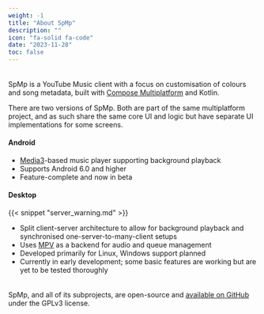 ```yaml
---
weight: -1
title: "About SpMp"
description: ""
icon: "fa-solid fa-code"
date: "2023-11-28"
toc: false
---
```


######

SpMp is a YouTube Music client with a focus on customisation of colours and song metadata, built with [Compose Multiplatform](https://github.com/jetbrains/compose-multiplatform) and Kotlin.

There are two versions of SpMp. Both are part of the same multiplatform project, and as such share the same core UI and logic but have separate UI implementations for some screens.

#### Android
- [Media3](https://github.com/androidx/media)-based music player supporting background playback
- Supports Android 6.0 and higher
- Feature-complete and now in beta

#### Desktop

{{< snippet "server_warning.md" >}}

- Split client-server architecture to allow for background playback and synchronised one-server-to-many-client setups
- Uses [MPV](https://github.com/mpv-player/mpv) as a backend for audio and queue management
- Developed primarily for Linux, Windows support planned
- Currently in early development; some basic features are working but are yet to be tested thoroughly

######

SpMp, and all of its subprojects, are open-source and [available on GitHub](https://github.com/toasterofbread/spmp) under the GPLv3 license.
